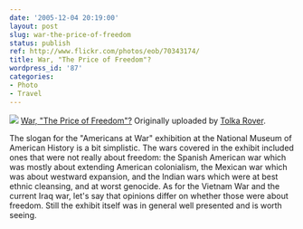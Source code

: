 ```yaml
---
date: '2005-12-04 20:19:00'
layout: post
slug: war-the-price-of-freedom
status: publish
ref: http://www.flickr.com/photos/eob/70343174/
title: War, "The Price of Freedom"?
wordpress_id: '87'
categories:
- Photo
- Travel
---
```


[![](http://static.flickr.com/34/70343174_87d839c557_m.jpg)](http://www.flickr.com/photos/eob/70343174/)
   [War, "The Price of Freedom"?](http://www.flickr.com/photos/eob/70343174/)
  Originally uploaded by [Tolka Rover](http://www.flickr.com/people/eob/).


The slogan for the "Americans at War" exhibition at the National Museum of American History is a bit simplistic.  The wars covered in the exhibit included ones that were not really about freedom: the Spanish American war which was mostly about extending American colonialism, the Mexican war which was about westward expansion, and the Indian wars which were at best ethnic cleansing, and at worst genocide.  As for the Vietnam War and the current Iraq war, let's say that opinions differ on whether those were about freedom.  Still the exhibit itself was in general well presented and is worth seeing.


